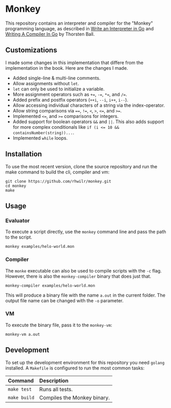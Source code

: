 # Monkey

This repository contains an interpreter and compiler for the "Monkey"
programming language, as described in [Write an Interpreter in Go][1] and
[Writing A Compiler In Go][2] by Thorsten Ball.

[1]: https://interpreterbook.com/
[2]: https://compilerbook.com/


## Customizations

I made some changes in this implementation that differe from the implementation
in the book. Here are the changes I made.

- Added single-line & multi-line comments.
- Allow assignments without `let`.
- `let` can only be used to initialize a variable.
- More assignment operators such as `+=`, `-=`, `*=`, and `/=`.
- Added prefix and postfix operators (`++i`, `--i`, `i++`, `i--`).
- Allow accessing individual characters of a string via the index-operator.
- Allow string comparisons via `==`, `!=`, `<`, `>`, `<=`, and `>=`.
- Implemented `<=`, and `>=` comparisons for integers.
- Added support for boolean operators `&&` and `||`. This also adds support for
  more complex conditionals like `if (i <= 10 && containsNumber(string))...`.
- Implemented `while` loops.


## Installation

To use the most recent version, clone the source repository and run the make command to build the cli, compiler and vm:

```
git clone https://github.com/rhwilr/monkey.git
cd monkey
make
```

## Usage

### Evaluator

To execute a script directly, use the `monkey` command line and pass the path to the script.

```
monkey examples/helo-world.mon
```

### Compiler

The `monke` executable can also be used to compile scripts with the `-c` flag.
However, there is also the `monkey-compiler` binary that does just that.

```
monkey-compiler examples/helo-world.mon
```

This will produce a binary file with the name `a.out` in the current folder. The
output file name can be changed with the `-o` parameter.

### VM

To execute the binary file, pass it to the `monkey-vm`:

```
monkey-vm a.out
```



## Development

To set up the development environment for this repository you need `golang` installed. A `Makefile` is configured to run the most common tasks:

| Command      | Description                 |
| :----------- | :-------------------------- |
| `make test`  | Runs all tests.             |
| `make build` | Compiles the Monkey binary. |
